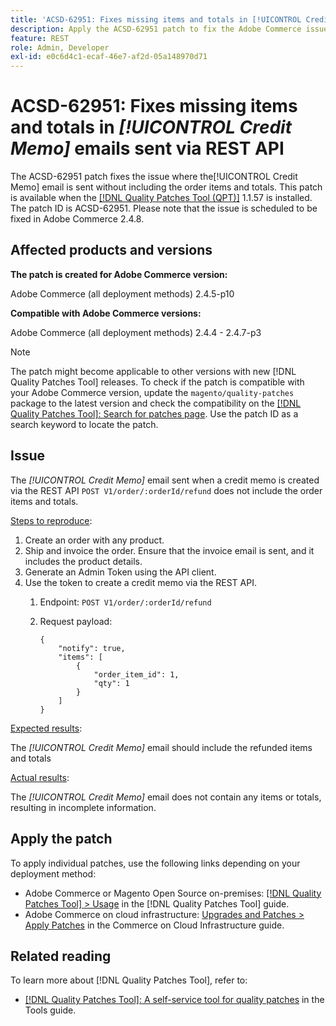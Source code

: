 ```yaml
---
title: 'ACSD-62951: Fixes missing items and totals in [!UICONTROL Credit Memo] emails sent via REST API'
description: Apply the ACSD-62951 patch to fix the Adobe Commerce issue where the[!UICONTROL Credit Memo] email is sent without including the order items and totals.
feature: REST
role: Admin, Developer
exl-id: e0c6d4c1-ecaf-46e7-af2d-05a148970d71
---
```

# ACSD-62951: Fixes missing items and totals in *[!UICONTROL Credit Memo]* emails sent via REST API

The ACSD-62951 patch fixes the issue where the[!UICONTROL Credit Memo] email is sent without including the order items and totals. This patch is available when the [[!DNL Quality Patches Tool (QPT)]](/help/tools/quality-patches-tool/quality-patches-tool-to-self-serve-quality-patches.md) 1.1.57 is installed. The patch ID is ACSD-62951. Please note that the issue is scheduled to be fixed in Adobe Commerce 2.4.8.

## Affected products and versions

**The patch is created for Adobe Commerce version:**

Adobe Commerce (all deployment methods) 2.4.5-p10

**Compatible with Adobe Commerce versions:**

Adobe Commerce (all deployment methods) 2.4.4 - 2.4.7-p3

>[!NOTE]
>
>The patch might become applicable to other versions with new [!DNL Quality Patches Tool] releases. To check if the patch is compatible with your Adobe Commerce version, update the `magento/quality-patches` package to the latest version and check the compatibility on the [[!DNL Quality Patches Tool]: Search for patches page](https://experienceleague.adobe.com/tools/commerce-quality-patches/index.html). Use the patch ID as a search keyword to locate the patch.

## Issue

The *[!UICONTROL Credit Memo]* email sent when a credit memo is created via the REST API `POST V1/order/:orderId/refund` does not include the order items and totals.

<u>Steps to reproduce</u>:

1. Create an order with any product.
1. Ship and invoice the order. Ensure that the invoice email is sent, and it includes the product details.
1. Generate an Admin Token using the API client.
1. Use the token to create a credit memo via the REST API.
    1. Endpoint: `POST V1/order/:orderId/refund`
    1. Request payload: 

        ```
        {  
            "notify": true,  
            "items": [  
                {  
                    "order_item_id": 1,  
                    "qty": 1  
                }  
            ]  
        }  
        ```

<u>Expected results</u>:

The *[!UICONTROL Credit Memo]* email should include the refunded items and totals

<u>Actual results</u>:

The *[!UICONTROL Credit Memo]* email does not contain any items or totals, resulting in incomplete information.

## Apply the patch

To apply individual patches, use the following links depending on your deployment method:

* Adobe Commerce or Magento Open Source on-premises: [[!DNL Quality Patches Tool] > Usage](/help/tools/quality-patches-tool/usage.md) in the [!DNL Quality Patches Tool] guide.
* Adobe Commerce on cloud infrastructure: [Upgrades and Patches > Apply Patches](https://experienceleague.adobe.com/docs/commerce-cloud-service/user-guide/develop/upgrade/apply-patches.html) in the Commerce on Cloud Infrastructure guide.


## Related reading

To learn more about [!DNL Quality Patches Tool], refer to:

* [[!DNL Quality Patches Tool]: A self-service tool for quality patches](/help/tools/quality-patches-tool/quality-patches-tool-to-self-serve-quality-patches.md) in the Tools guide.
